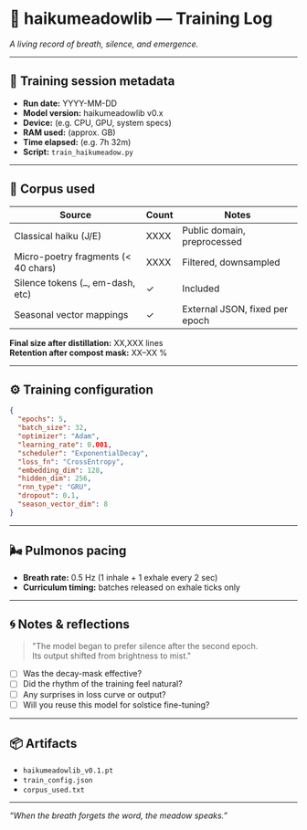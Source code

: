 # 🌱 haikumeadowlib — Training Log
*A living record of breath, silence, and emergence.*

---

## 📅 Training session metadata

- **Run date:** YYYY-MM-DD
- **Model version:** haikumeadowlib v0.x
- **Device:** (e.g. CPU, GPU, system specs)
- **RAM used:** (approx. GB)
- **Time elapsed:** (e.g. 7h 32m)
- **Script:** `train_haikumeadow.py`

---

## 📜 Corpus used

| Source                              | Count  | Notes                            |
|-------------------------------------|--------|----------------------------------|
| Classical haiku (J/E)               | XXXX   | Public domain, preprocessed      |
| Micro-poetry fragments (< 40 chars) | XXXX   | Filtered, downsampled            |
| Silence tokens (`…`, em-dash, etc)  | ✓      | Included                         |
| Seasonal vector mappings            | ✓      | External JSON, fixed per epoch   |

**Final size after distillation:** XX,XXX lines  
**Retention after compost mask:** XX–XX %

---

## ⚙️ Training configuration

```json
{
  "epochs": 5,
  "batch_size": 32,
  "optimizer": "Adam",
  "learning_rate": 0.001,
  "scheduler": "ExponentialDecay",
  "loss_fn": "CrossEntropy",
  "embedding_dim": 128,
  "hidden_dim": 256,
  "rnn_type": "GRU",
  "dropout": 0.1,
  "season_vector_dim": 8
}
```

---

## 🌬 Pulmonos pacing

- **Breath rate:** 0.5 Hz (1 inhale + 1 exhale every 2 sec)
- **Curriculum timing:** batches released on exhale ticks only

---

## 🌀 Notes & reflections

> "The model began to prefer silence after the second epoch.  
Its output shifted from brightness to mist."

- [ ] Was the decay-mask effective?
- [ ] Did the rhythm of the training feel natural?
- [ ] Any surprises in loss curve or output?
- [ ] Will you reuse this model for solstice fine-tuning?

---

## 📦 Artifacts

- `haikumeadowlib_v0.1.pt`
- `train_config.json`
- `corpus_used.txt`

---

*“When the breath forgets the word, the meadow speaks.”*
